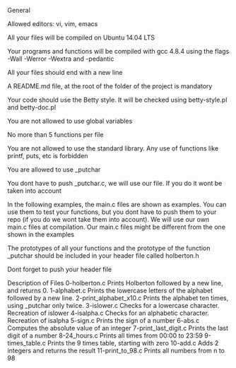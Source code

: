 General


Allowed editors: vi, vim, emacs

All your files will be compiled on Ubuntu 14.04 LTS

Your programs and functions will be compiled with gcc 4.8.4 using the flags -Wall -Werror -Wextra and -pedantic

All your files should end with a new line

A README.md file, at the root of the folder of the project is mandatory

Your code should use the Betty style. It will be checked using betty-style.pl and betty-doc.pl

You are not allowed to use global variables

No more than 5 functions per file

You are not allowed to use the standard library. Any use of functions like printf, puts, etc is forbidden

You are allowed to use _putchar

You dont have to push _putchar.c, we will use our file. If you do it wont be taken into account

In the following examples, the main.c files are shown as examples. You can use them to test your functions, but you dont have to push them to your repo (if you do we wont take them into account). We will use our own main.c files at compilation. Our main.c files might be different from the one shown in the examples

The prototypes of all your functions and the prototype of the function _putchar should be included in your header file called holberton.h

Dont forget to push your header file

Description of Files 0-holberton.c Prints Holberton followed by a new line, and returns 0. 1-alphabet.c Prints the lowercase letters of the alphabet followed by a new line. 2-print_alphabet_x10.c Prints the alphabet ten times, using _putchar only twice. 3-islower.c Checks for a lowercase character. Recreation of islower 4-isalpha.c Checks for an alphabetic character. Recreation of isalpha 5-sign.c Prints the sign of a number 6-abs.c Computes the absolute value of an integer 7-print_last_digit.c Prints the last digit of a number 8-24_hours.c Prints all times from 00:00 to 23:59 9-times_table.c Prints the 9 times table, starting with zero 10-add.c Adds 2 integers and returns the result 11-print_to_98.c Prints all numbers from n to 98
